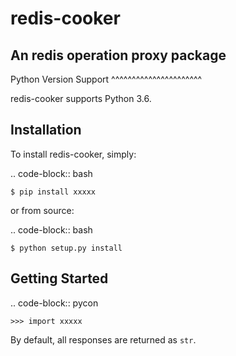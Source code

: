 redis-cooker
=
An redis operation proxy package
-

Python Version Support
^^^^^^^^^^^^^^^^^^^^^^

redis-cooker supports Python 3.6.

Installation
-
To install redis-cooker, simply:

.. code-block:: bash

    $ pip install xxxxx

or from source:

.. code-block:: bash

    $ python setup.py install
Getting Started
---------------

.. code-block:: pycon

    >>> import xxxxx

By default, all responses are returned as `str`.
